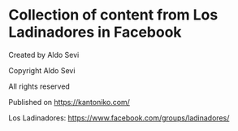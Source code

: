 # Collection of content from Los Ladinadores in Facebook

Created by Aldo Sevi

Copyright Aldo Sevi

All rights reserved

Published on https://kantoniko.com/

Los Ladinadores: https://www.facebook.com/groups/ladinadores/

